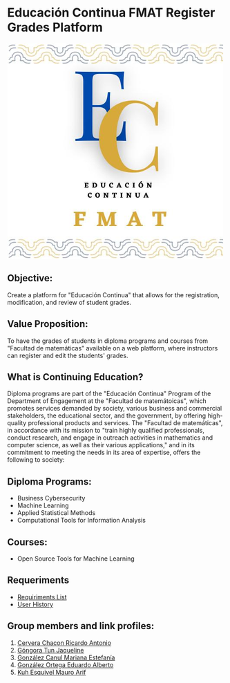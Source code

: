 # Educación Continua FMAT Register Grades Platform

[![Logo](/Images/14635a03-ca31-4474-8e5b-96704934ba05.jpg)](https://www.matematicas.uady.mx/vinculacion/educacion-continua)


## Objective:
Create a platform for "Educación Continua" that allows for the registration, modification, and review of student grades.

## Value Proposition:
To have the grades of students in diploma programs and courses from "Facultad de matemáticas" available on a web platform, where instructors can register and edit the students' grades.

## What is Continuing Education?
Diploma programs are part of the "Educación Continua" Program of the Department of Engagement at the "Facultad de matemátoicas", which promotes services demanded by society, various business and commercial stakeholders, the educational sector, and the government, by offering high-quality professional products and services.
The "Facultad de matemáticas", in accordance with its mission to "train highly qualified professionals, conduct research, and engage in outreach activities in mathematics and computer science, as well as their various applications," and in its commitment to meeting the needs in its area of expertise, offers the following to society:

## Diploma Programs:
- Business Cybersecurity
- Machine Learning
- Applied Statistical Methods
- Computational Tools for Information Analysis

## Courses:
- Open Source Tools for Machine Learning

## Requeriments
- [Requiriments List ](https://github.com/JaquelineGongora/Equipo-5/blob/First/First/Requirements/Requeriments.md)
- [User History](https://github.com/JaquelineGongora/Equipo-5/blob/First/First/Requirements/User%20stories.md)

## Group members and link profiles:
1. [Cervera Chacon Ricardo Antonio](https://www.linkedin.com/in/ricardo-cervera-chacon-6b2a6028a/)
2. [Góngora Tun Jaqueline](https://www.linkedin.com/in/jaqueline-g%C3%B3ngora-313649268)
3. [González Canul Mariana Estefanía](https://www.linkedin.com/in/mariana-gonz%C3%A1lez-b6383128a)
4. [González Ortega Eduardo Alberto](https://www.linkedin.com/in/eduardo-gonz%C3%A1lez-ortega-5b3947271)
5. [Kuh Esquivel Mauro Arif](https://www.linkedin.com/in/mauro-arif-kuh-esquivel-92298626b/)
    
